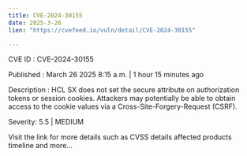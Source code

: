 ```yaml
---
title: CVE-2024-30155
date: 2025-3-26
lien: "https://cvefeed.io/vuln/detail/CVE-2024-30155"

---
```


CVE ID : CVE-2024-30155

Published :  March 26
2025
8:15 a.m. | 1 hour
15 minutes ago

Description : HCL SX does not set the secure attribute on authorization tokens or session cookies. Attackers may potentially be able to obtain access to the cookie values via a Cross-Site-Forgery-Request (CSRF).

Severity: 5.5 | MEDIUM

Visit the link for more details
such as CVSS details
affected products
timeline
and more...
